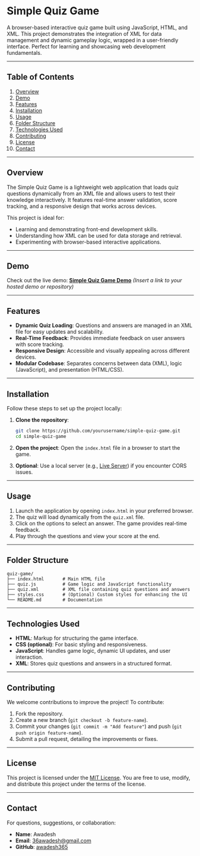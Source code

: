 # Simple Quiz Game

A browser-based interactive quiz game built using JavaScript, HTML, and XML. This project demonstrates the integration of XML for data management and dynamic gameplay logic, wrapped in a user-friendly interface. Perfect for learning and showcasing web development fundamentals.

---

## Table of Contents

1. [Overview](#overview)
2. [Demo](#demo)
3. [Features](#features)
4. [Installation](#installation)
5. [Usage](#usage)
6. [Folder Structure](#folder-structure)
7. [Technologies Used](#technologies-used)
8. [Contributing](#contributing)
9. [License](#license)
10. [Contact](#contact)

---

## Overview

The Simple Quiz Game is a lightweight web application that loads quiz questions dynamically from an XML file and allows users to test their knowledge interactively. It features real-time answer validation, score tracking, and a responsive design that works across devices.

This project is ideal for:

- Learning and demonstrating front-end development skills.
- Understanding how XML can be used for data storage and retrieval.
- Experimenting with browser-based interactive applications.

---

## Demo

Check out the live demo: **[Simple Quiz Game Demo](#)** _(Insert a link to your hosted demo or repository)_

---

## Features

- **Dynamic Quiz Loading**: Questions and answers are managed in an XML file for easy updates and scalability.
- **Real-Time Feedback**: Provides immediate feedback on user answers with score tracking.
- **Responsive Design**: Accessible and visually appealing across different devices.
- **Modular Codebase**: Separates concerns between data (XML), logic (JavaScript), and presentation (HTML/CSS).

---

## Installation

Follow these steps to set up the project locally:

1. **Clone the repository**:

   ```bash
   git clone https://github.com/yourusername/simple-quiz-game.git
   cd simple-quiz-game
   ```

2. **Open the project**:
   Open the `index.html` file in a browser to start the game.

3. **Optional**: Use a local server (e.g., [Live Server](https://marketplace.visualstudio.com/items?itemName=ritwickdey.LiveServer)) if you encounter CORS issues.

---

## Usage

1. Launch the application by opening `index.html` in your preferred browser.
2. The quiz will load dynamically from the `quiz.xml` file.
3. Click on the options to select an answer. The game provides real-time feedback.
4. Play through the questions and view your score at the end.

---

## Folder Structure

```
quiz-game/
├── index.html       # Main HTML file
├── quiz.js          # Game logic and JavaScript functionality
├── quiz.xml         # XML file containing quiz questions and answers
├── styles.css       # (Optional) Custom styles for enhancing the UI
└── README.md        # Documentation
```

---

## Technologies Used

- **HTML**: Markup for structuring the game interface.
- **CSS (optional)**: For basic styling and responsiveness.
- **JavaScript**: Handles game logic, dynamic UI updates, and user interaction.
- **XML**: Stores quiz questions and answers in a structured format.

---

## Contributing

We welcome contributions to improve the project! To contribute:

1. Fork the repository.
2. Create a new branch (`git checkout -b feature-name`).
3. Commit your changes (`git commit -m "Add feature"`) and push (`git push origin feature-name`).
4. Submit a pull request, detailing the improvements or fixes.

---

## License

This project is licensed under the [MIT License](LICENSE). You are free to use, modify, and distribute this project under the terms of the license.

---

## Contact

For questions, suggestions, or collaboration:

- **Name**: Awadesh
- **Email**: 36awadesh@gmail.com
- **GitHub**: [awadesh365](https://github.com/awadesh365)

